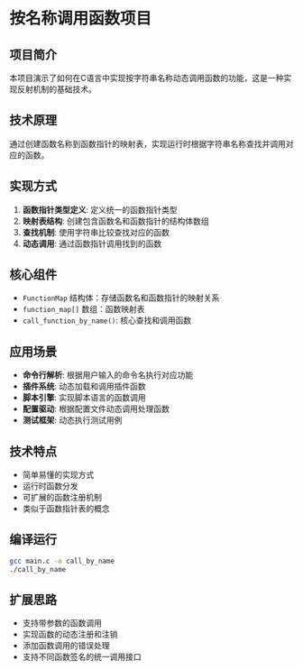 # 按名称调用函数项目

## 项目简介

本项目演示了如何在C语言中实现按字符串名称动态调用函数的功能，这是一种实现反射机制的基础技术。

## 技术原理

通过创建函数名称到函数指针的映射表，实现运行时根据字符串名称查找并调用对应的函数。

## 实现方式

1. **函数指针类型定义**: 定义统一的函数指针类型
2. **映射表结构**: 创建包含函数名和函数指针的结构体数组
3. **查找机制**: 使用字符串比较查找对应的函数
4. **动态调用**: 通过函数指针调用找到的函数

## 核心组件

- `FunctionMap` 结构体：存储函数名和函数指针的映射关系
- `function_map[]` 数组：函数映射表
- `call_function_by_name()`: 核心查找和调用函数

## 应用场景

- **命令行解析**: 根据用户输入的命令名执行对应功能
- **插件系统**: 动态加载和调用插件函数
- **脚本引擎**: 实现脚本语言的函数调用
- **配置驱动**: 根据配置文件动态调用处理函数
- **测试框架**: 动态执行测试用例

## 技术特点

- 简单易懂的实现方式
- 运行时函数分发
- 可扩展的函数注册机制
- 类似于函数指针表的概念

## 编译运行

```bash
gcc main.c -o call_by_name
./call_by_name
```

## 扩展思路

- 支持带参数的函数调用
- 实现函数的动态注册和注销
- 添加函数调用的错误处理
- 支持不同函数签名的统一调用接口

